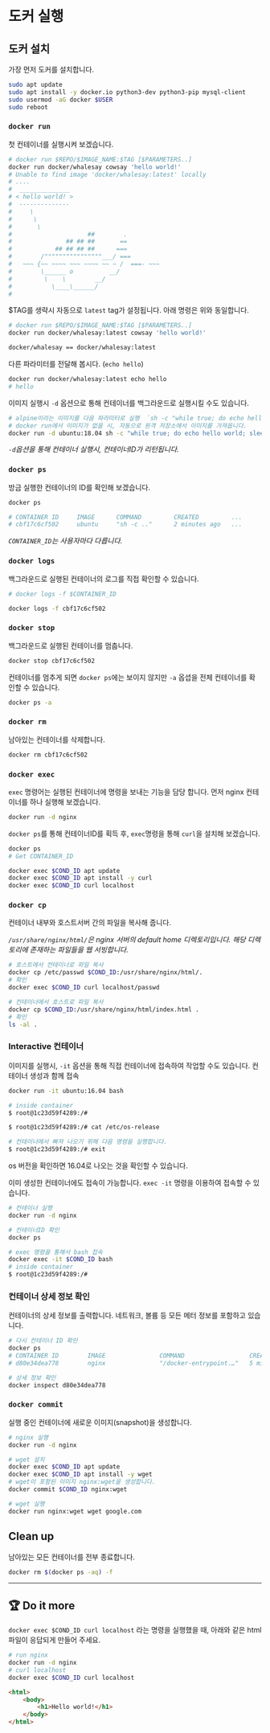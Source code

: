 # 도커 실행

## 도커 설치

가장 먼저 도커를 설치합니다.

```bash
sudo apt update
sudo apt install -y docker.io python3-dev python3-pip mysql-client
sudo usermod -aG docker $USER
sudo reboot
```


### `docker run`
첫 컨테이너를 실행시켜 보겠습니다.

```bash
# docker run $REPO/$IMAGE_NAME:$TAG [$PARAMETERS..]
docker run docker/whalesay cowsay 'hello world!'
# Unable to find image 'docker/whalesay:latest' locally
# ....
#  ______________
# < hello world! >
#  --------------
#     \
#      \
#       \
#                     ##        .
#               ## ## ##       ==
#            ## ## ## ##      ===
#        /""""""""""""""""___/ ===
#   ~~~ {~~ ~~~~ ~~~ ~~~~ ~~ ~ /  ===- ~~~
#        \______ o          __/
#         \    \        __/
#           \____\______/
# 
```

$TAG를 생략시 자동으로 `latest` tag가 설정됩니다. 아래 명령은 위와 동일합니다.

```bash
# docker run $REPO/$IMAGE_NAME:$TAG [$PARAMETERS..]
docker run docker/whalesay:latest cowsay 'hello world!'
```

```bash
docker/whalesay == docker/whalesay:latest
```

다른 파라미터를 전달해 봅시다. (`echo hello`)

```bash
docker run docker/whalesay:latest echo hello
# hello
```

이미지 실행시 `-d` 옵션으로 통해 컨테이너를 백그라운드로 실행시킬 수도 있습니다.

```bash
# alpine이라는 이미지를 다음 파라미터로 실행  `sh -c "while true; do echo hello world; sleep 1; done`
# docker run에서 이미지가 없을 시, 자동으로 원격 저장소에서 이미지를 가져옵니다.
docker run -d ubuntu:18.04 sh -c "while true; do echo hello world; sleep 1; done"
```
*`-d`옵션을 통해 컨테이너 실행시, 컨테이너ID가 리턴됩니다.*

### `docker ps`

방금 실행한 컨테이너의 ID를 확인해 보겠습니다.

```bash
docker ps

# CONTAINER ID     IMAGE      COMMAND         CREATED         ...
# cbf17c6cf502     ubuntu     "sh -c .."      2 minutes ago   ...
```
*`CONTAINER_ID`는 사용자마다 다릅니다.*

### `docker logs`

백그라운드로 실행된 컨테이너의 로그를 직접 확인할 수 있습니다.
```bash
# docker logs -f $CONTAINER_ID

docker logs -f cbf17c6cf502
```

### `docker stop`

백그라운드로 실행된 컨테이너를 멈춥니다.
```bash
docker stop cbf17c6cf502
```

컨테이너를 멈추게 되면
`docker ps`에는 보이지 않지만 `-a` 옵셥을 전체 컨테이너를 확인할 수 있습니다.
```bash
docker ps -a
```

### `docker rm`

남아있는 컨테이너를 삭제합니다.
```bash
docker rm cbf17c6cf502
```

### `docker exec`

`exec` 명령어는 실행된 컨테이너에 명령을 보내는 기능을 담당 합니다.
먼저 nginx 컨테이너를 하나 실행해 보겠습니다.

```bash
docker run -d nginx
```
`docker ps`를 통해 컨테이너ID를 획득 후, `exec`명령을 통해 `curl`을 설치해 보겠습니다.

```bash
docker ps
# Get CONTAINER_ID

docker exec $COND_ID apt update
docker exec $COND_ID apt install -y curl
docker exec $COND_ID curl localhost
```

### `docker cp`

컨테이너 내부와 호스트서버 간의 파일을 복사해 줍니다.

*`/usr/share/nginx/html/`은 nginx 서버의 default home 디렉토리입니다. 해당 디렉토리에 존재하는 파일들을 웹 서빙합니다.*

```bash
# 호스트에서 컨테이너로 파일 복사
docker cp /etc/passwd $COND_ID:/usr/share/nginx/html/.
# 확인
docker exec $COND_ID curl localhost/passwd

# 컨테이너에서 호스트로 파일 복사
docker cp $COND_ID:/usr/share/nginx/html/index.html .
# 확인
ls -al .
```


### Interactive 컨테이너

이미지를 실행시, `-it` 옵션을 통해 직접 컨테이너에 접속하여 작업할 수도 있습니다.
컨테이너 생성과 함께 접속
```bash
docker run -it ubuntu:16.04 bash

# inside container
$ root@1c23d59f4289:/#

$ root@1c23d59f4289:/# cat /etc/os-release

# 컨테이너에서 빠져 나오기 위해 다음 명령을 실행합니다.
$ root@1c23d59f4289:/# exit
```

os 버전을 확인하면 16.04로 나오는 것을 확인할 수 있습니다.


이미 생성한 컨테이너에도 접속이 가능합니다. `exec -it` 명령을 이용하여 접속할 수 있습니다.

```bash
# 컨테이너 실행
docker run -d nginx

# 컨테이너ID 확인
docker ps 

# exec 명령을 통해서 bash 접속
docker exec -it $COND_ID bash
# inside container
$ root@1c23d59f4289:/#
```

### 컨테이너 상세 정보 확인

컨테이너의 상세 정보를 출력합니다. 네트워크, 볼륨 등 모든 메터 정보를 포함하고 있습니다.

```bash
# 다시 컨테이너 ID 확인
docker ps
# CONTAINER ID        IMAGE               COMMAND                  CREATED             STATUS              PORTS               NAMES
# d80e34dea778        nginx               "/docker-entrypoint.…"   5 minutes ago       Up 5 minutes        80/tcp              charming_lumiere

# 상세 정보 확인
docker inspect d80e34dea778
```


### `docker commit`

실행 중인 컨테이너에 새로운 이미지(snapshot)을 생성합니다.

```bash
# nginx 실행
docker run -d nginx

# wget 설치
docker exec $COND_ID apt update
docker exec $COND_ID apt install -y wget
# wget이 포함된 이미지 nginx:wget을 생성합니다.
docker commit $COND_ID nginx:wget

# wget 실행
docker run nginx:wget wget google.com
```

## Clean up

남아있는 모든 컨테이너를 전부 종료합니다.

```bash
docker rm $(docker ps -aq) -f
```

---

## :trophy: Do it more

`docker exec $COND_ID curl localhost` 라는 명령을 실행했을 때, 아래와 같은 html 파일이 응답되게 만들어 주세요.

```bash
# run nginx
docker run -d nginx
# curl localhost
docker exec $COND_ID curl localhost
```

```html
<html>
    <body>
        <h1>Hello world!</h1>
    </body>
</html>
```

